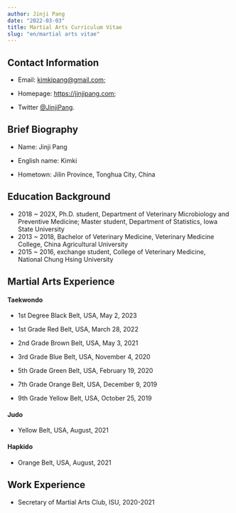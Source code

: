```yaml
---
author: Jinji Pang
date: "2022-03-03"
title: Martial Arts Curriculum Vitae
slug: "en/martial arts vitae"
---
```


## Contact Information

- Email: kimkipang@gmail.com; 

- Homepage: <https://jinjipang.com>; 

- Twitter [@JinjiPang](https://twitter.com/JinjiPang).

## Brief Biography

- Name: Jinji Pang

- English name: Kimki

- Hometown: Jilin Province, Tonghua City, China 


## Education Background

- 2018 ~ 202X, Ph.D. student, Department of Veterinary Microbiology and Preventive Medicine; Master student, Department of Statistics, Iowa State University
- 2013 ~ 2018, Bachelor of Veterinary Medicine, Veterinary Medicine College, China Agricultural University
- 2015 ~ 2016, exchange student, College of Veterinary Medicine, National Chung Hsing University


## Martial Arts Experience

#### Taekwondo

- 1st Degree Black Belt, USA, May 2, 2023


- 1st Grade Red Belt, USA, March 28, 2022


- 2nd Grade Brown Belt, USA, May 3, 2021


- 3rd Grade Blue Belt, USA, November 4, 2020
 

- 5th Grade Green Belt, USA, February 19, 2020


- 7th Grade Orange Belt, USA, December 9, 2019


- 9th Grade Yellow Belt, USA, October 25, 2019


#### Judo

- Yellow Belt, USA, August, 2021


#### Hapkido

- Orange Belt, USA, August, 2021




## Work Experience

- Secretary of Martial Arts Club, ISU, 2020-2021





